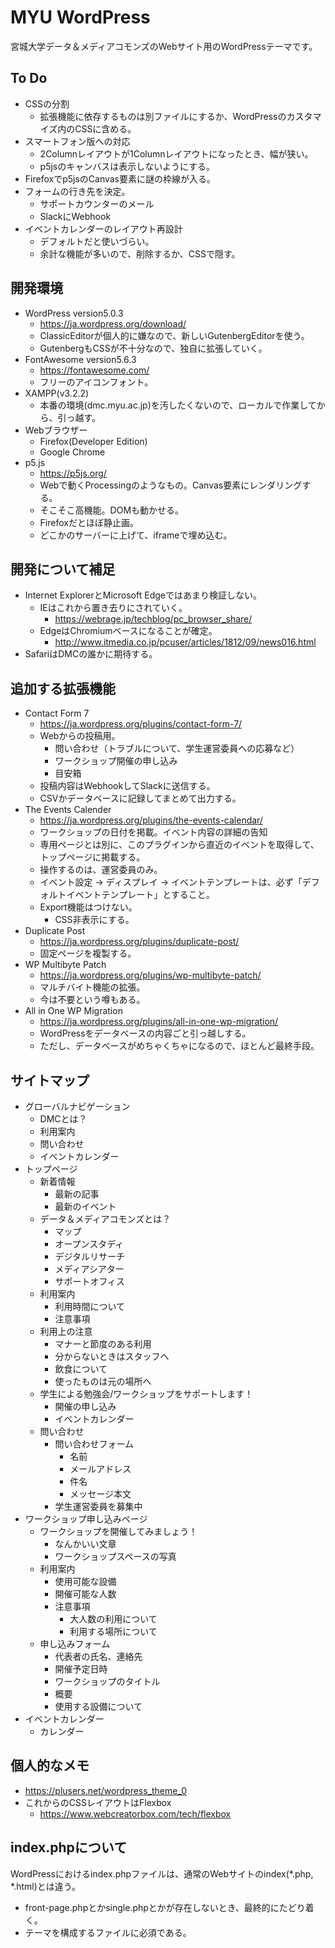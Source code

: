# MYU WordPress
宮城大学データ＆メディアコモンズのWebサイト用のWordPressテーマです。

## To Do
- CSSの分割
  - 拡張機能に依存するものは別ファイルにするか、WordPressのカスタマイズ内のCSSに含める。
- スマートフォン版への対応
  - 2Columnレイアウトが1Columnレイアウトになったとき、幅が狭い。
  - p5jsのキャンバスは表示しないようにする。
- Firefoxでp5jsのCanvas要素に謎の枠線が入る。
- フォームの行き先を決定。
  - サポートカウンターのメール
  - SlackにWebhook
- イベントカレンダーのレイアウト再設計
  - デフォルトだと使いづらい。
  - 余計な機能が多いので、削除するか、CSSで隠す。


## 開発環境
- WordPress version5.0.3
  - https://ja.wordpress.org/download/
  - ClassicEditorが個人的に嫌なので、新しいGutenbergEditorを使う。
  - GutenbergもCSSが不十分なので、独自に拡張していく。
- FontAwesome version5.6.3
  - https://fontawesome.com/
  - フリーのアイコンフォント。
- XAMPP(v3.2.2)
  - 本番の環境(dmc.myu.ac.jp)を汚したくないので、ローカルで作業してから、引っ越す。
- Webブラウザー
  - Firefox(Developer Edition)
  - Google Chrome
- p5.js
  - https://p5js.org/
  - Webで動くProcessingのようなもの。Canvas要素にレンダリングする。
  - そこそこ高機能。DOMも動かせる。
  - Firefoxだとほぼ静止画。
  - どこかのサーバーに上げて、iframeで埋め込む。

## 開発について補足
- Internet ExplorerとMicrosoft Edgeではあまり検証しない。
  - IEはこれから置き去りにされていく。
    - https://webrage.jp/techblog/pc_browser_share/
  - EdgeはChromiumベースになることが確定。
    - http://www.itmedia.co.jp/pcuser/articles/1812/09/news016.html
- SafariはDMCの誰かに期待する。

## 追加する拡張機能
- Contact Form 7
  - https://ja.wordpress.org/plugins/contact-form-7/
  - Webからの投稿用。
    - 問い合わせ（トラブルについて、学生運営委員への応募など）
    - ワークショップ開催の申し込み
    - 目安箱
  - 投稿内容はWebhookしてSlackに送信する。
  - CSVかデータベースに記録してまとめて出力する。
- The Events Calender
  - https://ja.wordpress.org/plugins/the-events-calendar/
  - ワークショップの日付を掲載。イベント内容の詳細の告知
  - 専用ページとは別に、このプラグインから直近のイベントを取得して、トップページに掲載する。
  - 操作するのは、運営委員のみ。
  - イベント設定 -> ディスプレイ -> イベントテンプレートは、必ず「デフォルトイベントテンプレート」とすること。
  - Export機能はつけない。
    - CSS非表示にする。
- Duplicate Post
  - https://ja.wordpress.org/plugins/duplicate-post/
  - 固定ページを複製する。
- WP Multibyte Patch
  - https://ja.wordpress.org/plugins/wp-multibyte-patch/
  - マルチバイト機能の拡張。
  - 今は不要という噂もある。
- All in One WP Migration
  - https://ja.wordpress.org/plugins/all-in-one-wp-migration/
  - WordPressをデータベースの内容ごと引っ越しする。
  - ただし、データベースがめちゃくちゃになるので、ほとんど最終手段。

## サイトマップ
- グローバルナビゲーション
  - DMCとは？
  - 利用案内
  - 問い合わせ
  - イベントカレンダー
- トップページ
  - 新着情報
    - 最新の記事
    - 最新のイベント
  - データ＆メディアコモンズとは？
    - マップ
    - オープンスタディ
    - デジタルリサーチ
    - メディアシアター
    - サポートオフィス
  - 利用案内
    - 利用時間について
    - 注意事項
  - 利用上の注意
    - マナーと節度のある利用
    - 分からないときはスタッフへ
    - 飲食について
    - 使ったものは元の場所へ
  - 学生による勉強会/ワークショップをサポートします！
    - 開催の申し込み
    - イベントカレンダー
  - 問い合わせ
    - 問い合わせフォーム
      - 名前
      - メールアドレス
      - 件名
      - メッセージ本文
    - 学生運営委員を募集中
- ワークショップ申し込みページ
  - ワークショップを開催してみましょう！
    - なんかいい文章
    - ワークショップスペースの写真
  - 利用案内
    - 使用可能な設備
    - 開催可能な人数
    - 注意事項
      - 大人数の利用について
      - 利用する場所について
  - 申し込みフォーム
    - 代表者の氏名、連絡先
    - 開催予定日時
    - ワークショップのタイトル
    - 概要
    - 使用する設備について
- イベントカレンダー
  - カレンダー

## 個人的なメモ
- https://plusers.net/wordpress_theme_0
- これからのCSSレイアウトはFlexbox
  - https://www.webcreatorbox.com/tech/flexbox

## index.phpについて
WordPressにおけるindex.phpファイルは、通常のWebサイトのindex(*.php, *.html)とは違う。

- front-page.phpとかsingle.phpとかが存在しないとき、最終的にたどり着く。
- テーマを構成するファイルに必須である。